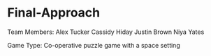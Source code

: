 # Final-Approach

Team Members:
  Alex Tucker
  Cassidy Hiday
  Justin Brown
  Niya Yates
  
 Game Type:
  Co-operative puzzle game with a space setting
